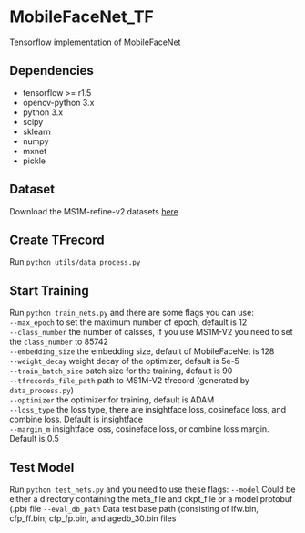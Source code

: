# MobileFaceNet_TF
Tensorflow implementation of MobileFaceNet

## Dependencies

- tensorflow >= r1.5
- opencv-python 3.x
- python 3.x
- scipy
- sklearn
- numpy
- mxnet
- pickle

## Dataset
Download the MS1M-refine-v2 datasets [here](https://www.dropbox.com/s/wpx6tqjf0y5mf6r/faces_ms1m-refine-v2_112x112.zip?dl=0)

## Create TFrecord
Run ```python utils/data_process.py```

## Start Training
Run ```python train_nets.py``` and there are  some flags you can use:  
```--max_epoch``` to set the maximum number of epoch, default is 12  
```--class_number``` the number of calsses, if you use MS1M-V2 you need to set the ```class_number``` to 85742  
```--embedding_size``` the embedding size, default of MobileFaceNet is 128  
```--weight_decay``` weight decay of the optimizer, default is 5e-5  
```--train_batch_size``` batch size for the training, default is 90  
```--tfrecords_file_path``` path to MS1M-V2 tfrecord (generated by ```data_process.py```)  
```--optimizer``` the optimizer for training, default is ADAM  
```--loss_type``` the loss type, there are insightface loss, cosineface loss, and combine loss. Default is insightface  
```--margin_m``` insightface loss, cosineface loss, or combine loss margin. Default is 0.5  

## Test Model
Run ```python test_nets.py``` and you need to use these flags:
```--model``` Could be either a directory containing the meta_file and ckpt_file or a model protobuf (.pb) file
```--eval_db_path``` Data test base path (consisting of lfw.bin, cfp_ff.bin, cfp_fp.bin, and agedb_30.bin files
